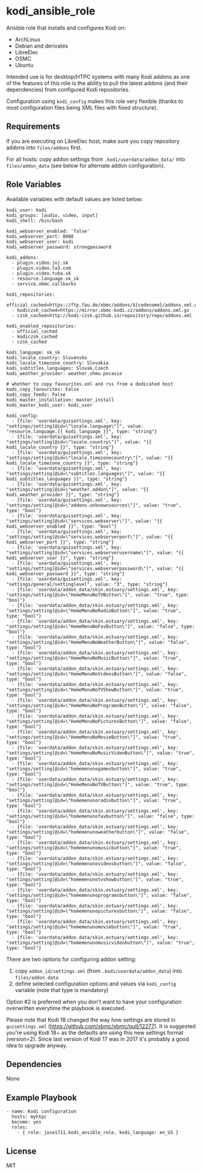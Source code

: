 kodi_ansible_role
=================

Ansible role that installs and configures Kodi on:
 - ArchLinux
 - Debian and derivates
 - LibreElec
 - OSMC
 - Ubuntu

Intended use is for desktop/HTPC systems with many Kodi addons as one of the features
of this role is the ability to pull the latest addons (and their dependencies) from 
configured Kodi repositories.

Configuration using `kodi_config` makes this role very flexible (thanks to most
configuration files being XML files with fixed structure).

Requirements
------------

If you are executing on LibreElec host, make sure you copy repository addons
into `files/addons` first.

For all hosts: copy addon settings from `.kodi/userdata/addon_data/` into
`files/addon_data` (see below for alternate addon configuration).

Role Variables
--------------

Available variables with default values are listed below:

```
kodi_user: kodi
kodi_groups: [audio, video, input]
kodi_shell: /bin/bash

kodi_webserver_enabled: 'false'
kodi_webserver_port: 8080
kodi_webserver_user: kodi
kodi_webserver_password: strongpassword

kodi_addons:
  - plugin.video.joj.sk
  - plugin.video.ta3.com
  - plugin.video.tvba.sk
  - resource.language.sk_sk
  - service.xbmc.callbacks

kodi_repositories:
  - official_cached=https://ftp.fau.de/xbmc/addons/${codename}/addons.xml.gz
  - kodiczsk_cached=https://mirror.xbmc-kodi.cz/addons/addons.xml.gz
  - czsk_cached=http://kodi-czsk.github.io/repository/repo/addons.xml

kodi_enabled_repositories:
  - official_cached
  - kodiczsk_cached
  - czsk_cached

kodi_language: sk_sk
kodi_locale_country: Slovensko
kodi_locale_timezone_country: Slovakia
kodi_subtitles_languages: Slovak,Czech
kodi_weather_provider: weather.shmu.pocasie

# whether to copy favourites.xml and rss from a dedicated host
kodi_copy_favourites: False
kodi_copy_feeds: False
kodi_master_installation: master_install
kodi_master_kodi_user: kodi_user

kodi_config:
  - {file: 'userdata/guisettings.xml', key: "settings/setting[@id=\"locale.language\"]", value: "resource.language.{{ kodi_language }}", type: "string"}
  - {file: 'userdata/guisettings.xml', key: "settings/setting[@id=\"locale.country\"]", value: "{{ kodi_locale_country }}", type: "string"}
  - {file: 'userdata/guisettings.xml', key: "settings/setting[@id=\"locale.timezonecountry\"]", value: "{{ kodi_locale_timezone_country }}", type: "string"}
  - {file: 'userdata/guisettings.xml', key: "settings/setting[@id=\"subtitles.languages\"]", value: "{{ kodi_subtitles_languages }}", type: "string"}
  - {file: 'userdata/guisettings.xml', key: "settings/setting[@id=\"weather.addon\"]", value: "{{ kodi_weather_provider }}", type: "string"}
  - {file: 'userdata/guisettings.xml', key: "settings/setting[@id=\"addons.unknownsources\"]", value: "true", type: "bool"}
  - {file: 'userdata/guisettings.xml', key: "settings/setting[@id=\"services.webserver\"]", value: "{{ kodi_webserver_enabled }}", type: "bool"}
  - {file: 'userdata/guisettings.xml', key: "settings/setting[@id=\"services.webserverport\"]", value: "{{ kodi_webserver_port }}", type: "string"}
  - {file: 'userdata/guisettings.xml', key: "settings/setting[@id=\"services.webserverusername\"]", value: "{{ kodi_webserver_user }}", type: "string"}
  - {file: 'userdata/guisettings.xml', key: "settings/setting[@id=\"services.webserverpassword\"]", value: "{{ kodi_webserver_password }}", type: "string"}
  - {file: 'userdata/guisettings.xml', key: "settings/general/settinglevel", value: "3", type: "string"}
  - {file: 'userdata/addon_data/skin.estuary/settings.xml', key: "settings/setting[@id=\"HomeMenuNoTVButton\"]", value: "true", type: "bool"}
  - {file: 'userdata/addon_data/skin.estuary/settings.xml', key: "settings/setting[@id=\"HomeMenuNoRadioButton\"]", value: "true", type: "bool"}
  - {file: 'userdata/addon_data/skin.estuary/settings.xml', key: "settings/setting[@id=\"HomeMenuNoFavButton\"]", value: "false", type: "bool"}
  - {file: 'userdata/addon_data/skin.estuary/settings.xml', key: "settings/setting[@id=\"HomeMenuNoWeatherButton\"]", value: "false", type: "bool"}
  - {file: 'userdata/addon_data/skin.estuary/settings.xml', key: "settings/setting[@id=\"HomeMenuNoMusicButton\"]", value: "true", type: "bool"}
  - {file: 'userdata/addon_data/skin.estuary/settings.xml', key: "settings/setting[@id=\"HomeMenuNoVideosButton\"]", value: "false", type: "bool"}
  - {file: 'userdata/addon_data/skin.estuary/settings.xml', key: "settings/setting[@id=\"HomeMenuNoTVShowButton\"]", value: "true", type: "bool"}
  - {file: 'userdata/addon_data/skin.estuary/settings.xml', key: "settings/setting[@id=\"HomeMenuNoProgramsButton\"]", value: "false", type: "bool"}
  - {file: 'userdata/addon_data/skin.estuary/settings.xml', key: "settings/setting[@id=\"HomeMenuNoPicturesButton\"]", value: "false", type: "bool"}
  - {file: 'userdata/addon_data/skin.estuary/settings.xml', key: "settings/setting[@id=\"HomeMenuNoMovieButton\"]", value: "true", type: "bool"}
  - {file: 'userdata/addon_data/skin.estuary/settings.xml', key: "settings/setting[@id=\"HomeMenuNoMusicVideoButton\"]", value: "true", type: "bool"}
  - {file: 'userdata/addon_data/skin.estuary/settings.xml', key: "settings/setting[@id=\"homemenunogamesbutton\"]", value: "true", type: "bool"}
  - {file: 'userdata/addon_data/skin.estuary/settings.xml', key: "settings/setting[@id=\"HomeMenuNoTVButton\"]", value: "true", type: "bool"}
  - {file: 'userdata/addon_data/skin.estuary/settings.xml', key: "settings/setting[@id=\"homemenunoradiobutton\"]", value: "true", type: "bool"}
  - {file: 'userdata/addon_data/skin.estuary/settings.xml', key: "settings/setting[@id=\"homemenunofavbutton\"]", value: "false", type: "bool"}
  - {file: 'userdata/addon_data/skin.estuary/settings.xml', key: "settings/setting[@id=\"homemenunoweatherbutton\"]", value: "false", type: "bool"}
  - {file: 'userdata/addon_data/skin.estuary/settings.xml', key: "settings/setting[@id=\"homemenunomusicbutton\"]", value: "true", type: "bool"}
  - {file: 'userdata/addon_data/skin.estuary/settings.xml', key: "settings/setting[@id=\"homemenunovideosbutton\"]", value: "false", type: "bool"}
  - {file: 'userdata/addon_data/skin.estuary/settings.xml', key: "settings/setting[@id=\"homemenunotvshowbutton\"]", value: "true", type: "bool"}
  - {file: 'userdata/addon_data/skin.estuary/settings.xml', key: "settings/setting[@id=\"homemenunoprogramsbutton\"]", value: "false", type: "bool"}
  - {file: 'userdata/addon_data/skin.estuary/settings.xml', key: "settings/setting[@id=\"homemenunopicturesbutton\"]", value: "false", type: "bool"}
  - {file: 'userdata/addon_data/skin.estuary/settings.xml', key: "settings/setting[@id=\"homemenunomoviebutton\"]", value: "true", type: "bool"}
  - {file: 'userdata/addon_data/skin.estuary/settings.xml', key: "settings/setting[@id=\"homemenunomusicvideobutton\"]", value: "true", type: "bool"}

```

There are two options for configuring addon setting:
  1. copy `addon_id/settings.xml` (from `.kodi/userdata/addon_data`) into `files/addon_data`
  2. define selected configuration options and values via `kodi_config` variable (note that type is mandatory)

Option #2 is preferred when you don't want to have your configuration overwritten everytime the playbook is executed.

Please note that Kodi 18 changed the way how settings are stored in `guisettings.xml` (https://github.com/xbmc/xbmc/pull/12277). It is suggested you're using Kodi 18+ as the defaults are using this new settings format (version=2). Since last version of Kodi 17 was in 2017 it's probably a good idea to upgrade anyway.

Dependencies
------------

None

Example Playbook
----------------

```
- name: Kodi configuration
  hosts: myhtpc
  become: yes
  roles:
    - { role: jose1711.kodi_ansible_role, kodi_language: en_US }
```

License
-------

MIT
